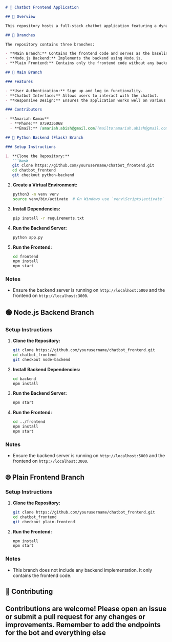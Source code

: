 ```markdown
# 🤖 Chatbot Frontend Application

## 📖 Overview

This repository hosts a full-stack chatbot application featuring a dynamic React frontend and two optional backend implementations: one in Python (Flask) and another in Node.js. The application allows users to sign up, log in, and interact with a chatbot interface that saves user data to a backend database.

## 🌳 Branches

The repository contains three branches:

- **Main Branch:** Contains the frontend code and serves as the baseline for the application with Python(flask) as the backend.
- **Node.js Backend:** Implements the backend using Node.js.
- **Plain Frontend:** Contains only the frontend code without any backend implementation.

## 🌟 Main Branch

### Features

- **User Authentication:** Sign up and log in functionality.
- **Chatbot Interface:** Allows users to interact with the chatbot.
- **Responsive Design:** Ensures the application works well on various devices.

### Contributors

- **Amariah Kamau**
  - **Phone:** 0759336068
  - **Email:** [amariah.abish@gmail.com](mailto:amariah.abish@gmail.com)

## 🐍 Python Backend (Flask) Branch

### Setup Instructions

1. **Clone the Repository:**
   ```bash
   git clone https://github.com/yourusername/chatbot_frontend.git
   cd chatbot_frontend
   git checkout python-backend
   ```

2. **Create a Virtual Environment:**
   ```bash
   python3 -m venv venv
   source venv/bin/activate  # On Windows use `venv\Scripts\activate`
   ```

3. **Install Dependencies:**
   ```bash
   pip install -r requirements.txt
   ```

4. **Run the Backend Server:**
   ```bash
   python app.py
   ```

5. **Run the Frontend:**
   ```bash
   cd frontend
   npm install
   npm start
   ```

### Notes

- Ensure the backend server is running on `http://localhost:5000` and the frontend on `http://localhost:3000`.

## 🟢 Node.js Backend Branch

### Setup Instructions

1. **Clone the Repository:**
   ```bash
   git clone https://github.com/yourusername/chatbot_frontend.git
   cd chatbot_frontend
   git checkout node-backend
   ```

2. **Install Backend Dependencies:**
   ```bash
   cd backend
   npm install
   ```

3. **Run the Backend Server:**
   ```bash
   npm start
   ```

4. **Run the Frontend:**
   ```bash
   cd ../frontend
   npm install
   npm start
   ```

### Notes

- Ensure the backend server is running on `http://localhost:5000` and the frontend on `http://localhost:3000`.

## 🌐 Plain Frontend Branch

### Setup Instructions

1. **Clone the Repository:**
   ```bash
   git clone https://github.com/yourusername/chatbot_frontend.git
   cd chatbot_frontend
   git checkout plain-frontend
   ```

2. **Run the Frontend:**
   ```bash
   npm install
   npm start
   ```

### Notes

- This branch does not include any backend implementation. It only contains the frontend code.

## 🤝 Contributing

Contributions are welcome! Please open an issue or submit a pull request for any changes or improvements.
Remember to add the endpoints for the bot and everything else
---
```
